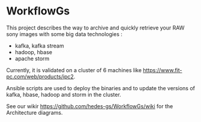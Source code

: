 # WorkflowGs

This project describes the way to archive and quickly retrieve your RAW sony images with some big data technologies :
- kafka, kafka stream
- hadoop, hbase
- apache storm

Currently, it is validated on a cluster of 6 machines like https://www.fit-pc.com/web/products/ipc2.

Ansible scripts are used to deploy the binaries and to update the versions of kafka, hbase, hadoop and storm in the cluster.


See our wikir https://github.com/hedes-gs/WorkflowGs/wiki for the Architecture diagrams.
